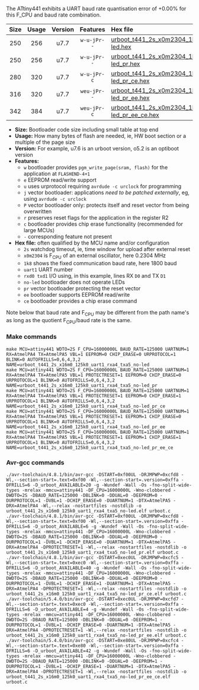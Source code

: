 The ATtiny441 exhibits a UART baud rate quantisation error of +0.00% for this F_CPU and baud rate combination.

|Size|Usage|Version|Features|Hex file|
|:-:|:-:|:-:|:-:|:--|
|250|256|u7.7|`w-u-jPr--`|[urboot_t441_2s_x0m2304_1k8_uart1_rxa4_txa5_no-led.hex](https://raw.githubusercontent.com/stefanrueger/urboot.hex/main/u7.7/mcus/attiny441/watchdog_2_s/external_oscillator_x/%2B0m230400_hz/%2B%2B%2B1k8_baud/uart1_rxa4_txa5/no-led/urboot_t441_2s_x0m2304_1k8_uart1_rxa4_txa5_no-led.hex)|
|250|256|u7.7|`w-u-jPr--`|[urboot_t441_2s_x0m2304_1k8_uart1_rxa4_txa5_no-led_pr.hex](https://raw.githubusercontent.com/stefanrueger/urboot.hex/main/u7.7/mcus/attiny441/watchdog_2_s/external_oscillator_x/%2B0m230400_hz/%2B%2B%2B1k8_baud/uart1_rxa4_txa5/no-led/urboot_t441_2s_x0m2304_1k8_uart1_rxa4_txa5_no-led_pr.hex)|
|280|320|u7.7|`w-u-jPr-c`|[urboot_t441_2s_x0m2304_1k8_uart1_rxa4_txa5_no-led_pr_ce.hex](https://raw.githubusercontent.com/stefanrueger/urboot.hex/main/u7.7/mcus/attiny441/watchdog_2_s/external_oscillator_x/%2B0m230400_hz/%2B%2B%2B1k8_baud/uart1_rxa4_txa5/no-led/urboot_t441_2s_x0m2304_1k8_uart1_rxa4_txa5_no-led_pr_ce.hex)|
|316|320|u7.7|`weu-jPr--`|[urboot_t441_2s_x0m2304_1k8_uart1_rxa4_txa5_no-led_pr_ee.hex](https://raw.githubusercontent.com/stefanrueger/urboot.hex/main/u7.7/mcus/attiny441/watchdog_2_s/external_oscillator_x/%2B0m230400_hz/%2B%2B%2B1k8_baud/uart1_rxa4_txa5/no-led/urboot_t441_2s_x0m2304_1k8_uart1_rxa4_txa5_no-led_pr_ee.hex)|
|342|384|u7.7|`weu-jPr-c`|[urboot_t441_2s_x0m2304_1k8_uart1_rxa4_txa5_no-led_pr_ee_ce.hex](https://raw.githubusercontent.com/stefanrueger/urboot.hex/main/u7.7/mcus/attiny441/watchdog_2_s/external_oscillator_x/%2B0m230400_hz/%2B%2B%2B1k8_baud/uart1_rxa4_txa5/no-led/urboot_t441_2s_x0m2304_1k8_uart1_rxa4_txa5_no-led_pr_ee_ce.hex)|

- **Size:** Bootloader code size including small table at top end
- **Usage:** How many bytes of flash are needed, ie, HW boot section or a multiple of the page size
- **Version:** For example, u7.6 is an urboot version, o5.2 is an optiboot version
- **Features:**
  + `w` bootloader provides `pgm_write_page(sram, flash)` for the application at `FLASHEND-4+1`
  + `e` EEPROM read/write support
  + `u` uses urprotocol requiring `avrdude -c urclock` for programming
  + `j` vector bootloader: applications *need to be patched externally*, eg, using `avrdude -c urclock`
  + `P` vector bootloader only: protects itself and reset vector from being overwritten
  + `r` preserves reset flags for the application in the register R2
  + `c` bootloader provides chip erase functionality (recommended for large MCUs)
  + `-` corresponding feature not present
- **Hex file:** often qualified by the MCU name and/or configuration
  + `2s` watchdog timeout, ie, time window for upload after external reset
  + `x0m2304` is F<sub>CPU</sub> of an external oscillator, here 0.2304 MHz
  + `1k8` shows the fixed communication baud rate, here 1800 baud
  + `uart1` UART number
  + `rxd0 txd1` I/O using, in this example, lines RX `D0` and TX `D1`
  + `no-led` bootloader does not operate LEDs
  + `pr` vector bootloader protecting the reset vector
  + `ee` bootloader supports EEPROM read/write
  + `ce` bootloader provides a chip erase command


Note below that baud rate and F<sub>CPU</sub> may be different from the path name's as long as the quotient F<sub>CPU</sub>/baud rate is the same.

### Make commands
```
make MCU=attiny441 WDTO=2S F_CPU=16000000L BAUD_RATE=125000 UARTNUM=1 RX=AtmelPA4 TX=AtmelPA5 VBL=1 EEPROM=0 CHIP_ERASE=0 URPROTOCOL=1 BLINK=0 AUTOFRILLS=0,6,4,3,2 NAME=urboot_t441_2s_x16m0_125k0_uart1_rxa4_txa5_no-led
make MCU=attiny441 WDTO=2S F_CPU=16000000L BAUD_RATE=125000 UARTNUM=1 RX=AtmelPA4 TX=AtmelPA5 VBL=1 PROTECTRESET=1 EEPROM=0 CHIP_ERASE=0 URPROTOCOL=1 BLINK=0 AUTOFRILLS=0,6,4,3,2 NAME=urboot_t441_2s_x16m0_125k0_uart1_rxa4_txa5_no-led_pr
make MCU=attiny441 WDTO=2S F_CPU=16000000L BAUD_RATE=125000 UARTNUM=1 RX=AtmelPA4 TX=AtmelPA5 VBL=1 PROTECTRESET=1 EEPROM=0 CHIP_ERASE=1 URPROTOCOL=1 BLINK=0 AUTOFRILLS=0,6,4,3,2 NAME=urboot_t441_2s_x16m0_125k0_uart1_rxa4_txa5_no-led_pr_ce
make MCU=attiny441 WDTO=2S F_CPU=16000000L BAUD_RATE=125000 UARTNUM=1 RX=AtmelPA4 TX=AtmelPA5 VBL=1 PROTECTRESET=1 EEPROM=1 CHIP_ERASE=0 URPROTOCOL=1 BLINK=0 AUTOFRILLS=0,6,4,3,2 NAME=urboot_t441_2s_x16m0_125k0_uart1_rxa4_txa5_no-led_pr_ee
make MCU=attiny441 WDTO=2S F_CPU=16000000L BAUD_RATE=125000 UARTNUM=1 RX=AtmelPA4 TX=AtmelPA5 VBL=1 PROTECTRESET=1 EEPROM=1 CHIP_ERASE=1 URPROTOCOL=1 BLINK=0 AUTOFRILLS=0,6,4,3,2 NAME=urboot_t441_2s_x16m0_125k0_uart1_rxa4_txa5_no-led_pr_ee_ce
```

### Avr-gcc commands
```
./avr-toolchain/4.8.1/bin/avr-gcc -DSTART=0xf00UL -DRJMPWP=0xcfd8 -Wl,--section-start=.text=0xf00 -Wl,--section-start=.version=0xffa -DFRILLS=6 -D_urboot_AVAILABLE=20 -g -Wundef -Wall -Os -fno-split-wide-types -mrelax -mmcu=attiny441 -DF_CPU=16000000L -Wno-clobbered -DWDTO=2S -DBAUD_RATE=125000 -DBLINK=0 -DDUAL=0 -DEEPROM=0 -DURPROTOCOL=1 -DVBL=1 -DCHIP_ERASE=0 -DUARTNUM=1 -DTX=AtmelPA5 -DRX=AtmelPA4 -Wl,--relax -nostartfiles -nostdlib -o urboot_t441_2s_x16m0_125k0_uart1_rxa4_txa5_no-led.elf urboot.c
./avr-toolchain/4.8.1/bin/avr-gcc -DSTART=0xf00UL -DRJMPWP=0xcfd8 -Wl,--section-start=.text=0xf00 -Wl,--section-start=.version=0xffa -DFRILLS=6 -D_urboot_AVAILABLE=6 -g -Wundef -Wall -Os -fno-split-wide-types -mrelax -mmcu=attiny441 -DF_CPU=16000000L -Wno-clobbered -DWDTO=2S -DBAUD_RATE=125000 -DBLINK=0 -DDUAL=0 -DEEPROM=0 -DURPROTOCOL=1 -DVBL=1 -DCHIP_ERASE=0 -DUARTNUM=1 -DTX=AtmelPA5 -DRX=AtmelPA4 -DPROTECTRESET=1 -Wl,--relax -nostartfiles -nostdlib -o urboot_t441_2s_x16m0_125k0_uart1_rxa4_txa5_no-led_pr.elf urboot.c
./avr-toolchain/4.8.1/bin/avr-gcc -DSTART=0xec0UL -DRJMPWP=0xcfc5 -Wl,--section-start=.text=0xec0 -Wl,--section-start=.version=0xffa -DFRILLS=6 -D_urboot_AVAILABLE=40 -g -Wundef -Wall -Os -fno-split-wide-types -mrelax -mmcu=attiny441 -DF_CPU=16000000L -Wno-clobbered -DWDTO=2S -DBAUD_RATE=125000 -DBLINK=0 -DDUAL=0 -DEEPROM=0 -DURPROTOCOL=1 -DVBL=1 -DCHIP_ERASE=1 -DUARTNUM=1 -DTX=AtmelPA5 -DRX=AtmelPA4 -DPROTECTRESET=1 -Wl,--relax -nostartfiles -nostdlib -o urboot_t441_2s_x16m0_125k0_uart1_rxa4_txa5_no-led_pr_ce.elf urboot.c
./avr-toolchain/5.4.0/bin/avr-gcc -DSTART=0xec0UL -DRJMPWP=0xcfd7 -Wl,--section-start=.text=0xec0 -Wl,--section-start=.version=0xffa -DFRILLS=6 -D_urboot_AVAILABLE=4 -g -Wundef -Wall -Os -fno-split-wide-types -mrelax -mmcu=attiny441 -DF_CPU=16000000L -Wno-clobbered -DWDTO=2S -DBAUD_RATE=125000 -DBLINK=0 -DDUAL=0 -DEEPROM=1 -DURPROTOCOL=1 -DVBL=1 -DCHIP_ERASE=0 -DUARTNUM=1 -DTX=AtmelPA5 -DRX=AtmelPA4 -DPROTECTRESET=1 -Wl,--relax -nostartfiles -nostdlib -o urboot_t441_2s_x16m0_125k0_uart1_rxa4_txa5_no-led_pr_ee.elf urboot.c
./avr-toolchain/5.4.0/bin/avr-gcc -DSTART=0xe80UL -DRJMPWP=0xcfc4 -Wl,--section-start=.text=0xe80 -Wl,--section-start=.version=0xffa -DFRILLS=6 -D_urboot_AVAILABLE=42 -g -Wundef -Wall -Os -fno-split-wide-types -mrelax -mmcu=attiny441 -DF_CPU=16000000L -Wno-clobbered -DWDTO=2S -DBAUD_RATE=125000 -DBLINK=0 -DDUAL=0 -DEEPROM=1 -DURPROTOCOL=1 -DVBL=1 -DCHIP_ERASE=1 -DUARTNUM=1 -DTX=AtmelPA5 -DRX=AtmelPA4 -DPROTECTRESET=1 -Wl,--relax -nostartfiles -nostdlib -o urboot_t441_2s_x16m0_125k0_uart1_rxa4_txa5_no-led_pr_ee_ce.elf urboot.c
```

